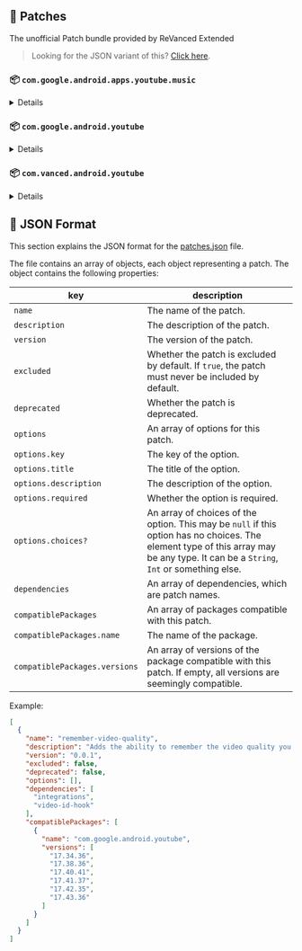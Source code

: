 ## 🧩 Patches

The unofficial Patch bundle provided by ReVanced Extended

> Looking for the JSON variant of this? [Click here](patches.json).

### 📦 `com.google.android.apps.youtube.music`
<details>

| 💊 Patch | 📜 Description | 🏹 Target Version |
|:--------:|:--------------:|:-----------------:|
| `minimized-playback-music` | Enables minimized playback on Kids music. | 5.30.51 |
| `tasteBuilder-remover` | Removes the "Tell us which artists you like" card from the home screen. | 5.30.51 |
| `hide-get-premium` | Removes all "Get Premium" evidences from the avatar menu. | 5.30.51 |
| `custom-branding-music-red` | Changes the YouTube Music launcher icon to your choice (defaults to ReVanced Red). | all |
| `custom-branding-music-revancify` | Changes the YouTube Music launcher icon to your choice (Revancify). | all |
| `compact-header` | Hides the music category bar at the top of the homepage. | 5.30.51 |
| `upgrade-button-remover` | Removes the upgrade tab from the pivot bar. | 5.30.51 |
| `background-play` | Enables playing music in the background. | 5.30.51 |
| `music-microg-support` | Allows YouTube Music ReVanced to run without root and under a different package name. | 5.30.51 |
| `custom-package-name-music` | Allows ReVanced Extended Music to run under a different package name than ReVanced Music (NON-ROOT users only!). | 5.30.51 |
| `music-video-ads` | Removes ads in the music player. | 5.30.51 |
| `codecs-unlock` | Adds more audio codec options. The new audio codecs usually result in better audio quality. | 5.30.51 |
| `exclusive-audio-playback` | Enables the option to play music without video. | 5.30.51 |
| `website-music` | Leave website URL in settings. | all |
| `tablet-mode` | Unlocks landscape mode. | 5.30.51 |
| `black-navbar` | Sets the navigation bar color to black. | 5.30.51 |
</details>

### 📦 `com.google.android.youtube`
<details>

| 💊 Patch | 📜 Description | 🏹 Target Version |
|:--------:|:--------------:|:-----------------:|
| `swipe-controls` | Adds volume and brightness swipe controls. | 17.43.36 |
| `overlay-buttons` | Add overlay buttons for YouTube - copy, copy with timestamp, repeat, download. | 17.43.36 |
| `overlay-buttons-alternative-icon` | Use alternative Icons for the overlay buttons. | 17.43.36 |
| `seekbar-tapping` | Enables tap-to-seek on the seekbar of the video player. | 17.43.36 |
| `disable-create-button` | Hides the create button in the navigation bar. | 17.43.36 |
| `hide-cast-button` | Hides the cast button in the video player. | all |
| `return-youtube-dislike` | Shows the dislike count of videos using the Return YouTube Dislike API. | 17.43.36 |
| `hide-autoplay-button` | Hides the autoplay button in the video player. | 17.43.36 |
| `hide-captions-button` | Hides the captions button in the video player. | 17.43.36 |
| `disable-auto-player-popup-panels` | Disable automatic popup panels (playlist or live chat) on video player. | 17.43.36 |
| `disable-startup-shorts-player` | Disables playing YouTube Shorts when launching YouTube. | 17.43.36 |
| `custom-branding-icon-red` | Changes the YouTube launcher icon to your choice (defaults to ReVanced Red). | all |
| `custom-branding-icon-blue` | Changes the YouTube launcher icon to your choice (ReVanced Blue). | all |
| `custom-branding-icon-revancify` | Changes the YouTube launcher icon to your choice (Revancify). | all |
| `custom-branding-name` | Changes the YouTube launcher name to your choice (defaults to ReVanced Extended). | all |
| `amoled` | Enables pure black theme. | all |
| `materialyou` | Enables MaterialYou theme for Android 12+. | all |
| `remove-playerbutton-background` | Disable Player Button Overlay Background. | all |
| `hide-pip-notification` | Disable pip notification when you first launch pip mode. | 17.43.36 |
| `hide-time-and-seekbar` | Hides progress bar and time counter on videos. | 17.43.36 |
| `hide-watch-in-vr` | Hide the Watch in VR item from the menu item. | 17.43.36 |
| `extended` | Add ReVanced Extended Features. | 17.43.36 |
| `old-quality-layout` | Enables the original quality flyout menu. | 17.43.36 |
| `hide-shorts-button` | Hides the shorts button on the navigation bar. | 17.43.36 |
| `hide-watermark` | Hides creator's watermarks on videos. | 17.43.36 |
| `hide-email-address` | Hides the email address in the account switcher. | 17.43.36 |
| `sponsorblock` | Integrate SponsorBlock. | 17.43.36 |
| `enable-wide-searchbar` | Replaces the search icon with a wide search bar. This will hide the YouTube logo when active. | 17.43.36 |
| `layout-switch` | Tricks the dpi to use some tablet/phone layouts. | 17.43.36 |
| `tablet-mini-player` | Enables the tablet mini player layout. | 17.43.36 |
| `disable-auto-captions` | Disable forced captions from being automatically enabled. | 17.43.36 |
| `minimized-playback` | Enables minimized and background playback. | 17.43.36 |
| `client-spoof` | Spoofs the YouTube or Vanced client to prevent playback issues. | all |
| `client-spoof-v2` | Spoof the YouTube client version to prevent fullscreen rotation issue. | 17.43.36 |
| `translations` | Add Crowdin Translations. | all |
| `custom-video-buffer` | Lets you change the buffers of videos. | 17.43.36 |
| `always-autorepeat` | Always repeats the playing video again. | 17.43.36 |
| `microg-support` | Allows YouTube ReVanced to run without root and under a different package name with Vanced MicroG. | 17.43.36 |
| `custom-package-name` | Allows ReVanced Extended to run under a different package name than ReVanced (NON-ROOT users only!). | 17.43.36 |
| `settings` | Adds settings for ReVanced to YouTube. | all |
| `custom-playback-speed` | Adds more video playback speed options. | 17.43.36 |
| `hdr-auto-brightness` | Makes the brightness of HDR videos follow the system default. | 17.43.36 |
| `hide-button-container` | Removes button container. | 17.43.36 |
| `inapp-browser` | Use an external browser to open the url. | 17.43.36 |
| `parse-uri-redirect` | Follow direct links, bypassing youtube.com/redirect. | 17.43.36 |
| `hide-my-mix` | Remove My Mix from home feed and video player. | 17.43.36 |
| `optimize-resource` | Optimize resources to make your app lightweight, Add missing translations to YouTube. | all |
| `remember-video-quality` | Adds the ability to remember the video quality you chose in the video quality flyout. | 17.43.36 |
| `default-video-speed` | Adds the ability to set default video speed. | 17.43.36 |
| `video-ads` | Removes ads in the video player. | 17.43.36 |
| `general-ads` | Removes general ads. | 17.43.36 |
| `hide-infocard-suggestions` | Hides infocards in videos. | 17.43.36 |
| `website` | Leave website URL in ReVanced settings. | all |
</details>

### 📦 `com.vanced.android.youtube`
<details>

| 💊 Patch | 📜 Description | 🏹 Target Version |
|:--------:|:--------------:|:-----------------:|
| `client-spoof` | Spoofs the YouTube or Vanced client to prevent playback issues. | all |
</details>



## 📝 JSON Format

This section explains the JSON format for the [patches.json](patches.json) file.

The file contains an array of objects, each object representing a patch. The object contains the following properties:

| key                           | description                                                                                                                                                                           |
|-------------------------------|---------------------------------------------------------------------------------------------------------------------------------------------------------------------------------------|
| `name`                        | The name of the patch.                                                                                                                                                                |
| `description`                 | The description of the patch.                                                                                                                                                         |
| `version`                     | The version of the patch.                                                                                                                                                             |
| `excluded`                    | Whether the patch is excluded by default. If `true`, the patch must never be included by default.                                                                                     |
| `deprecated`                  | Whether the patch is deprecated.                                                                                                                                                      |
| `options`                     | An array of options for this patch.                                                                                                                                                   |
| `options.key`                 | The key of the option.                                                                                                                                                                |
| `options.title`               | The title of the option.                                                                                                                                                              |
| `options.description`         | The description of the option.                                                                                                                                                        |
| `options.required`            | Whether the option is required.                                                                                                                                                       |
| `options.choices?`            | An array of choices of the option. This may be `null` if this option has no choices. The element type of this array may be any type. It can be a `String`, `Int` or something else.   |
| `dependencies`                | An array of dependencies, which are patch names.                                                                                                                                      |
| `compatiblePackages`          | An array of packages compatible with this patch.                                                                                                                                      |
| `compatiblePackages.name`     | The name of the package.                                                                                                                                                              |
| `compatiblePackages.versions` | An array of versions of the package compatible with this patch. If empty, all versions are seemingly compatible.                                                                      |

Example:

```json
[
  {
    "name": "remember-video-quality",
    "description": "Adds the ability to remember the video quality you chose in the video quality flyout.",
    "version": "0.0.1",
    "excluded": false,
    "deprecated": false,
    "options": [],
    "dependencies": [
      "integrations",
      "video-id-hook"
    ],
    "compatiblePackages": [
      {
        "name": "com.google.android.youtube",
        "versions": [
          "17.34.36",
          "17.38.36",
          "17.40.41",
          "17.41.37",
          "17.42.35",
          "17.43.36"
        ]
      }
    ]
  }
]
```